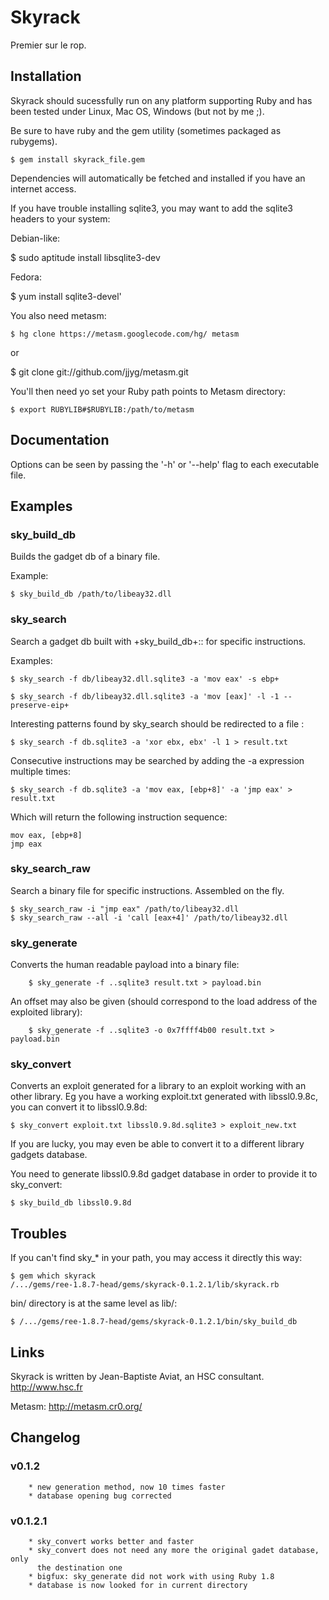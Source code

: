 # Skyrack

Premier sur le rop.

## Installation

Skyrack should sucessfully run on any platform supporting Ruby and has been
tested under Linux, Mac OS, Windows (but not by me ;).

Be sure to have ruby and the gem utility (sometimes packaged as rubygems).

    $ gem install skyrack_file.gem

Dependencies will automatically be fetched and installed if you have an internet
access.

If you have trouble installing sqlite3, you may want to add the sqlite3 headers
to your system:

Debian-like:

   $ sudo aptitude install libsqlite3-dev

Fedora:

   $ yum install sqlite3-devel'


You also need metasm:

    $ hg clone https://metasm.googlecode.com/hg/ metasm 

or

   $ git clone git://github.com/jjyg/metasm.git

You'll then need yo set your Ruby path points to Metasm directory:

    $ export RUBYLIB#$RUBYLIB:/path/to/metasm

## Documentation

Options can be seen by passing the '-h' or '--help' flag to each executable
file.

## Examples

### sky_build_db
Builds the gadget db of a binary file.

Example:

    $ sky_build_db /path/to/libeay32.dll

### sky_search
Search a gadget db built with +sky_build_db+:: for specific instructions.

Examples:

    $ sky_search -f db/libeay32.dll.sqlite3 -a 'mov eax' -s ebp+

    $ sky_search -f db/libeay32.dll.sqlite3 -a 'mov [eax]' -l -1 --preserve-eip+

Interesting patterns found by sky_search should be redirected to a file :

    $ sky_search -f db.sqlite3 -a 'xor ebx, ebx' -l 1 > result.txt

Consecutive instructions may be searched by adding the -a expression multiple
times:

    $ sky_search -f db.sqlite3 -a 'mov eax, [ebp+8]' -a 'jmp eax' > result.txt

Which will return the following instruction sequence:

```Assembly
mov eax, [ebp+8]
jmp eax
```


### sky_search_raw
Search a binary file for specific instructions. Assembled on the fly.

    $ sky_search_raw -i "jmp eax" /path/to/libeay32.dll
    $ sky_search_raw --all -i 'call [eax+4]' /path/to/libeay32.dll


### sky_generate

Converts the human readable payload into a binary file:

		$ sky_generate -f ..sqlite3 result.txt > payload.bin

An offset may also be given (should correspond to the load address of the
exploited library):

		$ sky_generate -f ..sqlite3 -o 0x7ffff4b00 result.txt > payload.bin

### sky_convert

Converts an exploit generated for a library to an exploit working with an other
library. Eg you have a working exploit.txt generated with libssl0.9.8c, you can
convert it to libssl0.9.8d:

    $ sky_convert exploit.txt libssl0.9.8d.sqlite3 > exploit_new.txt

If you are lucky, you may even be able to convert it to a different library
gadgets database.

You need to generate libssl0.9.8d gadget database in order to provide it to
sky_convert:

    $ sky_build_db libssl0.9.8d

## Troubles

If you can't find sky_* in your path, you may access it directly this way:

    $ gem which skyrack
    /.../gems/ree-1.8.7-head/gems/skyrack-0.1.2.1/lib/skyrack.rb

bin/ directory is at the same level as lib/:

    $ /.../gems/ree-1.8.7-head/gems/skyrack-0.1.2.1/bin/sky_build_db

## Links

Skyrack is written by Jean-Baptiste Aviat, an HSC consultant.
http://www.hsc.fr

Metasm: http://metasm.cr0.org/


## Changelog

### v0.1.2
        * new generation method, now 10 times faster
        * database opening bug corrected

### v0.1.2.1
        * sky_convert works better and faster
        * sky_convert does not need any more the original gadet database, only
          the destination one
        * bigfux: sky_generate did not work with using Ruby 1.8 
        * database is now looked for in current directory

